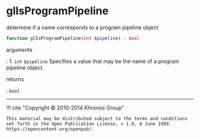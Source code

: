 # glIsProgramPipeline
determine if a name corresponds to a program pipeline object

```php
function glIsProgramPipeline(int $pipeline) : bool
```

arguments

:    1. `int` `$pipeline` Specifies a value that may be the name of a program
    pipeline object.

returns

:    `bool` 

---
     

!!! cite "Copyright © 2010-2014 Khronos Group"

    This material may be distributed subject to the terms and conditions set forth in the Open Publication License, v 1.0, 8 June 1999. https://opencontent.org/openpub/.
